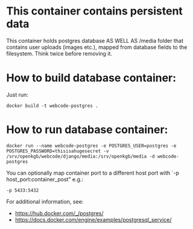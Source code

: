This container contains persistent data
=======================================

This container holds postgres database AS WELL AS /media folder that contains user uploads (images etc.), mapped from database fields to the filesystem. Think twice before removing it.

How to build database container:
================================

Just run:

    docker build -t webcode-postgres .

How to run database container:
==============================

    docker run --name webcode-postgres -e POSTGRES_USER=postgres -e POSTGRES_PASSWORD=thisisahugesecret -v /srv/openkgb/webcode/django/media:/srv/openkgb/media -d webcode-postgres

You can optionally map container port to a different host port with `-p host_port:container_post" e.g.:

    -p 5433:5432

For additional information, see:

 * https://hub.docker.com/_/postgres/
 * https://docs.docker.com/engine/examples/postgresql_service/
